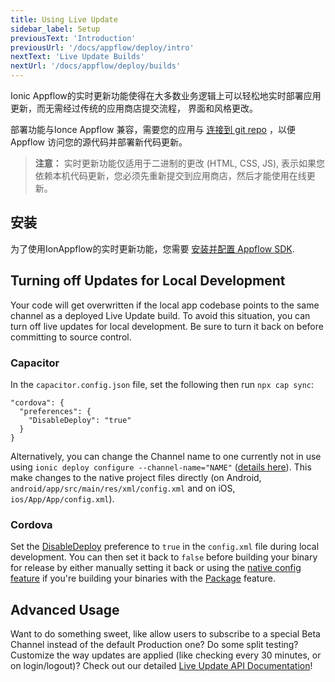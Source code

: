 ```yaml
---
title: Using Live Update
sidebar_label: Setup
previousText: 'Introduction'
previousUrl: '/docs/appflow/deploy/intro'
nextText: 'Live Update Builds'
nextUrl: '/docs/appflow/deploy/builds'
---
```


Ionic Appflow的实时更新功能使得在大多数业务逻辑上可以轻松地实时部署应用更新，而无需经过传统的应用商店提交流程， 界面和风格更改。

部署功能与Ionce Appflow 兼容，需要您的应用与 [连接到 git repo](/docs/appflow/quickstart/connect/) ，以便Appflow 访问您的源代码并部署新代码更新。

<blockquote>
  
<b>注意：</b> 实时更新功能仅适用于二进制的更改 (HTML, CSS, JS), 表示如果您依赖本机代码更新，您必须先重新提交到应用商店，然后才能使用在线更新。
</blockquote>

## 安装

为了使用IonAppflow的实时更新功能，您需要 [安装并配置 Appflow SDK](/docs/appflow/quickstart/installation).

## Turning off Updates for Local Development

Your code will get overwritten if the local app codebase points to the same channel as a deployed Live Update build. To avoid this situation, you can turn off live updates for local development. Be sure to turn it back on before committing to source control.

### Capacitor

In the `capacitor.config.json` file, set the following then run `npx cap sync`:

    "cordova": {
      "preferences": {
        "DisableDeploy": "true"
      }
    }
    

Alternatively, you can change the Channel name to one currently not in use using `ionic deploy configure --channel-name="NAME"` ([details here](https://ionicframework.com/docs/cli/commands/deploy-configure)). This make changes to the native project files directly (on Android, `android/app/src/main/res/xml/config.xml` and on iOS, `ios/App/App/config.xml`).

### Cordova

Set the [DisableDeploy](/docs/appflow/deploy/api#disabledeploy) preference to `true` in the `config.xml` file during local development. You can then set it back to `false` before building your binary for release by either manually setting it back or using the [native config feature](/docs/appflow/package/native-configs) if you're building your binaries with the [Package](/docs/appflow/package/intro) feature.

## Advanced Usage

Want to do something sweet, like allow users to subscribe to a special Beta Channel instead of the default Production one? Do some split testing? Customize the way updates are applied (like checking every 30 minutes, or on login/logout)? Check out our detailed [Live Update API Documentation](/docs/appflow/deploy/api)!